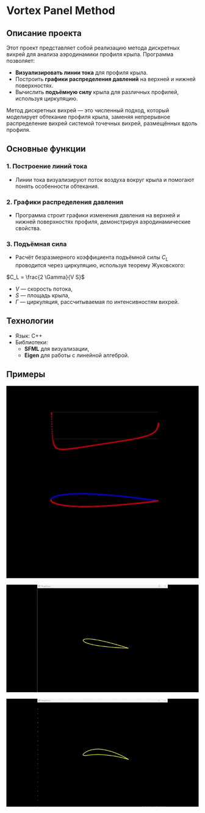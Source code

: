 # **Vortex Panel Method**

## **Описание проекта**

Этот проект представляет собой реализацию метода дискретных вихрей для анализа аэродинамики профиля крыла. Программа позволяет:

- **Визуализировать линии тока** для профиля крыла.
- Построить **графики распределения давлений** на верхней и нижней поверхностях.
- Вычислить **подъёмную силу** крыла для различных профилей, используя циркуляцию.

Метод дискретных вихрей — это численный подход, который моделирует обтекание профиля крыла, заменяя непрерывное распределение вихрей системой точечных вихрей, размещённых вдоль профиля. 

## **Основные функции**

### 1. Построение линий тока
- Линии тока визуализируют поток воздуха вокруг крыла и помогают понять особенности обтекания.

### 2. Графики распределения давления
- Программа строит графики изменения давления на верхней и нижней поверхностях профиля, демонстрируя аэродинамические свойства.

### 3. Подъёмная сила
- Расчёт безразмерного коэффициента подъёмной силы $C_L$ проводится через циркуляцию, используя теорему Жуковского:

$C_L = \frac{2 \Gamma}{V S}$

  - $V$ — скорость потока,
  - $S$ — площадь крыла,
  - $\Gamma$ — циркуляция, рассчитываемая по интенсивностям вихрей.

## **Технологии**
 - Язык: C++
 - Библиотеки:
   - **SFML** для визуализации,
   - **Eigen** для работы с линейной алгеброй.  

## **Примеры**

![p3](./fig/pressure.gif)

![p1](./fig/streamline1.gif)

![p2](./fig/streamlines2.gif)


